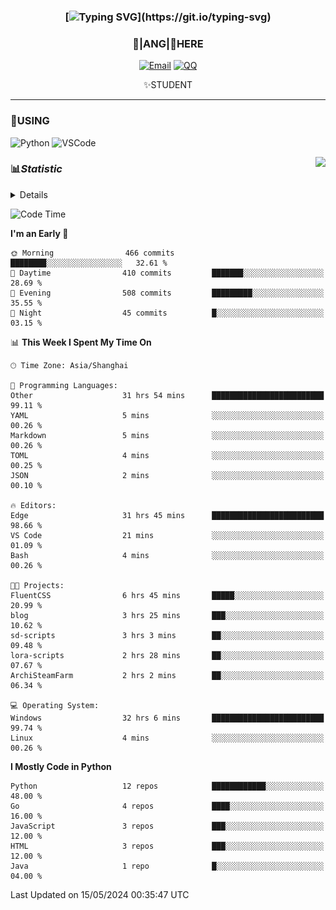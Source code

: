 <div align="center">


### [![Typing SVG](https://readme-typing-svg.herokuapp.com?size=25&duration=2500&color=8C43EA&vCenter=true&width=200&height=40&lines=%F0%9F%8C%B1ANGJustinl%F0%9F%8C%B1+!)](https://git.io/typing-svg)


### 🥛|**ANG**|🥛HERE



[![Email](https://img.shields.io/badge/Email-ANGJustin@163.com-6A5ACD?style=flat-square&logoColor=fff)](mailto:ANGJustinl@163.com)
[![QQ](https://img.shields.io/badge/QQ-77139032-98FB98?style=flat-square&logoColor=fff)](https://qm.qq.com/cgi-bin/qm/qr?k=mcs-cON_aPNfc3hO8-H7lWJHDX-5nKr7&noverify=0)




✨STUDENT 

</div>

---

### 🎨USING

![Python](https://img.shields.io/badge/-Python-blue?style=flat-square&logo=Python&logoColor=fff)
![VSCode](https://img.shields.io/badge/-VSCode-blue?style=flat-square&logo=visualstudiocode&logoColor=fff)


<a href="#">
  <img align="right" src="https://github-readme-stats.vercel.app/api?username=ANGJustinl&count_private=true&show_icons=true&hide_border=true&bg_color=15,f2f7fd,E0EAFC" />
</a>




### 📊*Statistic* 

<details>

<p align="center">
   <img src="github-metrics.svg" alt="typing-svg">
</p>

[![Github activity graph](https://github-readme-activity-graph.angforever.top/graph?username=ANGJustinl&theme=dracula)](https://github.com/ANGJustinl/ANGJustinl)

</details>

<!--START_SECTION:waka-->
![Code Time](http://img.shields.io/badge/Code%20Time-75%20hrs%2049%20mins-blue)

**I'm an Early 🐤** 

```text
🌞 Morning                466 commits         ████████░░░░░░░░░░░░░░░░░   32.61 % 
🌆 Daytime                410 commits         ███████░░░░░░░░░░░░░░░░░░   28.69 % 
🌃 Evening                508 commits         █████████░░░░░░░░░░░░░░░░   35.55 % 
🌙 Night                  45 commits          █░░░░░░░░░░░░░░░░░░░░░░░░   03.15 % 
```


📊 **This Week I Spent My Time On** 

```text
🕑︎ Time Zone: Asia/Shanghai

💬 Programming Languages: 
Other                    31 hrs 54 mins      █████████████████████████   99.11 % 
YAML                     5 mins              ░░░░░░░░░░░░░░░░░░░░░░░░░   00.26 % 
Markdown                 5 mins              ░░░░░░░░░░░░░░░░░░░░░░░░░   00.26 % 
TOML                     4 mins              ░░░░░░░░░░░░░░░░░░░░░░░░░   00.25 % 
JSON                     2 mins              ░░░░░░░░░░░░░░░░░░░░░░░░░   00.10 % 

🔥 Editors: 
Edge                     31 hrs 45 mins      █████████████████████████   98.66 % 
VS Code                  21 mins             ░░░░░░░░░░░░░░░░░░░░░░░░░   01.09 % 
Bash                     4 mins              ░░░░░░░░░░░░░░░░░░░░░░░░░   00.26 % 

🐱‍💻 Projects: 
FluentCSS                6 hrs 45 mins       █████░░░░░░░░░░░░░░░░░░░░   20.99 % 
blog                     3 hrs 25 mins       ███░░░░░░░░░░░░░░░░░░░░░░   10.62 % 
sd-scripts               3 hrs 3 mins        ██░░░░░░░░░░░░░░░░░░░░░░░   09.48 % 
lora-scripts             2 hrs 28 mins       ██░░░░░░░░░░░░░░░░░░░░░░░   07.67 % 
ArchiSteamFarm           2 hrs 2 mins        ██░░░░░░░░░░░░░░░░░░░░░░░   06.34 % 

💻 Operating System: 
Windows                  32 hrs 6 mins       █████████████████████████   99.74 % 
Linux                    4 mins              ░░░░░░░░░░░░░░░░░░░░░░░░░   00.26 % 
```

**I Mostly Code in Python** 

```text
Python                   12 repos            ████████████░░░░░░░░░░░░░   48.00 % 
Go                       4 repos             ████░░░░░░░░░░░░░░░░░░░░░   16.00 % 
JavaScript               3 repos             ███░░░░░░░░░░░░░░░░░░░░░░   12.00 % 
HTML                     3 repos             ███░░░░░░░░░░░░░░░░░░░░░░   12.00 % 
Java                     1 repo              █░░░░░░░░░░░░░░░░░░░░░░░░   04.00 % 
```




 Last Updated on 15/05/2024 00:35:47 UTC
<!--END_SECTION:waka-->
